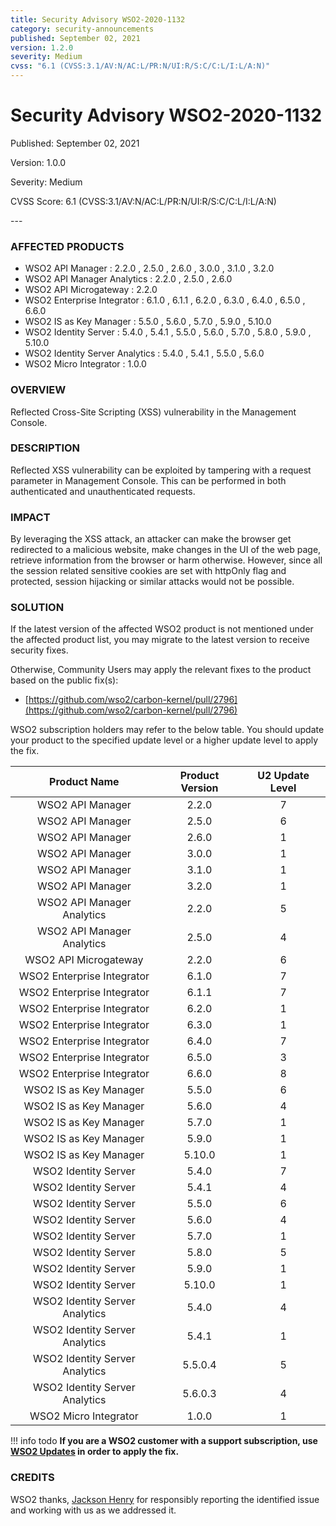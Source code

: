 ```yaml
---
title: Security Advisory WSO2-2020-1132
category: security-announcements
published: September 02, 2021
version: 1.2.0
severity: Medium
cvss: "6.1 (CVSS:3.1/AV:N/AC:L/PR:N/UI:R/S:C/C:L/I:L/A:N)"
---
```


# Security Advisory WSO2-2020-1132

<p class="doc-info">Published: September 02, 2021</p>
<p class="doc-info">Version: 1.0.0</p>
<p class="doc-info">Severity: Medium</p>
<p class="doc-info">CVSS Score: 6.1 (CVSS:3.1/AV:N/AC:L/PR:N/UI:R/S:C/C:L/I:L/A:N)</p>
---

### AFFECTED PRODUCTS
* WSO2 API Manager :  2.2.0 , 2.5.0 , 2.6.0 , 3.0.0 , 3.1.0 , 3.2.0
* WSO2 API Manager Analytics : 2.2.0 , 2.5.0 , 2.6.0
* WSO2 API Microgateway : 2.2.0
* WSO2 Enterprise Integrator :  6.1.0 , 6.1.1 , 6.2.0 , 6.3.0 , 6.4.0 , 6.5.0 , 6.6.0
* WSO2 IS as Key Manager :  5.5.0 , 5.6.0 , 5.7.0 , 5.9.0 , 5.10.0
* WSO2 Identity Server :  5.4.0 , 5.4.1 , 5.5.0 , 5.6.0 , 5.7.0 , 5.8.0 , 5.9.0 , 5.10.0
* WSO2 Identity Server Analytics : 5.4.0 , 5.4.1 , 5.5.0 , 5.6.0
* WSO2 Micro Integrator : 1.0.0


### OVERVIEW
Reflected Cross-Site Scripting (XSS) vulnerability in the Management Console.


### DESCRIPTION
Reflected XSS vulnerability can be exploited by tampering with a request parameter in Management Console. This can be performed in both authenticated and unauthenticated requests.


### IMPACT
By leveraging the XSS attack, an attacker can make the browser get redirected to a malicious website, make changes in the UI of the web page, retrieve information from the browser or harm otherwise. However, since all the session related sensitive cookies are set with httpOnly flag and protected, session hijacking or similar attacks would not be possible.


### SOLUTION
If the latest version of the affected WSO2 product is not mentioned under the affected product list, you may migrate to the latest version to receive security fixes.

Otherwise, Community Users may apply the relevant fixes to the product based on the public fix(s):

* [https://github.com/wso2/carbon-kernel/pull/2796](https://github.com/wso2/carbon-kernel/pull/2796)

WSO2 subscription holders may refer to the below table. You should update your product to the specified update level or a higher update level to apply the fix.

|          Product Name          | Product Version | U2 Update Level |
|:------------------------------:|:---------------:|:---------------:|
| WSO2 API Manager               | 2.2.0           | 7               |
| WSO2 API Manager               | 2.5.0           | 6               |
| WSO2 API Manager               | 2.6.0           | 1               |
| WSO2 API Manager               | 3.0.0           | 1               |
| WSO2 API Manager               | 3.1.0           | 1               |
| WSO2 API Manager               | 3.2.0           | 1               |
| WSO2 API Manager Analytics     | 2.2.0           | 5               |
| WSO2 API Manager Analytics     | 2.5.0           | 4               |
| WSO2 API Microgateway          | 2.2.0           | 6               |
| WSO2 Enterprise Integrator     | 6.1.0           | 7               |
| WSO2 Enterprise Integrator     | 6.1.1           | 7               |
| WSO2 Enterprise Integrator     | 6.2.0           | 1               |
| WSO2 Enterprise Integrator     | 6.3.0           | 1               |
| WSO2 Enterprise Integrator     | 6.4.0           | 7               |
| WSO2 Enterprise Integrator     | 6.5.0           | 3               |
| WSO2 Enterprise Integrator     | 6.6.0           | 8               |
| WSO2 IS as Key Manager         | 5.5.0           | 6               |
| WSO2 IS as Key Manager         | 5.6.0           | 4               |
| WSO2 IS as Key Manager         | 5.7.0           | 1               |
| WSO2 IS as Key Manager         | 5.9.0           | 1               |
| WSO2 IS as Key Manager         | 5.10.0          | 1               |
| WSO2 Identity Server           | 5.4.0           | 7               |
| WSO2 Identity Server           | 5.4.1           | 4               |
| WSO2 Identity Server           | 5.5.0           | 6               |
| WSO2 Identity Server           | 5.6.0           | 4               |
| WSO2 Identity Server           | 5.7.0           | 1               |
| WSO2 Identity Server           | 5.8.0           | 5               |
| WSO2 Identity Server           | 5.9.0           | 1               |
| WSO2 Identity Server           | 5.10.0          | 1               |
| WSO2 Identity Server Analytics | 5.4.0           | 4               |
| WSO2 Identity Server Analytics | 5.4.1           | 1               |
| WSO2 Identity Server Analytics | 5.5.0.4         | 5               |
| WSO2 Identity Server Analytics | 5.6.0.3         | 4               |
| WSO2 Micro Integrator          | 1.0.0           | 1               |

!!! info todo
    **If you are a WSO2 customer with a support subscription, use [WSO2 Updates](https://wso2.com/updates/) in order to apply the fix.**


### CREDITS
WSO2 thanks, [Jackson Henry](https://twitter.com/JacksonHHax) for responsibly reporting the identified issue and working with us as we addressed it.
